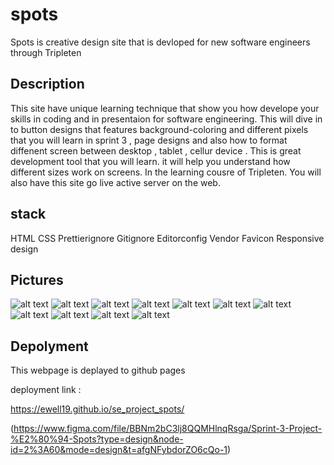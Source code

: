 # spots

Spots is creative design site that is devloped for new software engineers through Tripleten

## Description

This site have unique learning technique that show you how develope your skills in coding and in presentaion for software engineering. This will dive in to button designs that features background-coloring and different pixels that you will learn in sprint 3 , page designs and also how to format diffenent screen between desktop , tablet , cellur device . This is great development tool that you will learn. it will help you understand how different sizes work on screens.
In the learning cousre of Tripleten. You will also have this site go live active server on the web.

## stack

HTML
CSS
Prettierignore
Gitignore
Editorconfig
Vendor
Favicon
Responsive design

## Pictures

![alt text](images/1-photo-by-moritz-feldmann-from-pexels.jpg) ![alt text](images/2-photo-by-ceiline-from-pexels.jpg) ![alt text](images/3-photo-by-tubanur-dogan-from-pexels.jpg) ![alt text](images/4-photo-by-maurice-laschet-from-pexels.jpg) ![alt text](images/5-photo-by-van-anh-nguyen-from-pexels.jpg) ![alt text](images/6-photo-by-moritz-feldmann-from-pexels.jpg) ![alt text](images/avatar.jpg) ![alt text](images/heart.svg) ![alt text](images/logo.svg) ![alt text](images/pen.svg) ![alt text](images/plus-sign.svg)

## Depolyment

This webpage is deplayed to github pages

deployment link :

https://ewell19.github.io/se_project_spots/

(https://www.figma.com/file/BBNm2bC3lj8QQMHlnqRsga/Sprint-3-Project-%E2%80%94-Spots?type=design&node-id=2%3A60&mode=design&t=afgNFybdorZO6cQo-1)
